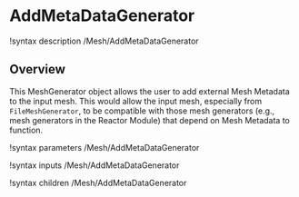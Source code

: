# AddMetaDataGenerator

!syntax description /Mesh/AddMetaDataGenerator

## Overview

This MeshGenerator object allows the user to add external Mesh Metadata to the input mesh. This would allow the input mesh, especially from `FileMeshGenerator`, to be compatible with those mesh generators (e.g., mesh generators in the Reactor Module) that depend on Mesh Metadata to function.


!syntax parameters /Mesh/AddMetaDataGenerator

!syntax inputs /Mesh/AddMetaDataGenerator

!syntax children /Mesh/AddMetaDataGenerator
